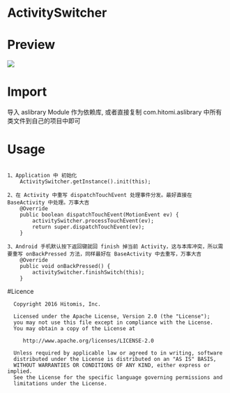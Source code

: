 # ActivitySwitcher


# Preview

<img src="preview/activity_swither.gif"/>

# Import

导入 aslibrary Module 作为依赖库, 或者直接复制 com.hitomi.aslibrary 中所有类文件到自己的项目中即可

# Usage
    ​
    1、Application 中 初始化
        ActivitySwitcher.getInstance().init(this);

    2、在 Activity 中重写 dispatchTouchEvent 处理事件分发。最好直接在 BaseActivity 中处理。万事大吉
        @Override
        public boolean dispatchTouchEvent(MotionEvent ev) {
            activitySwitcher.processTouchEvent(ev);
            return super.dispatchTouchEvent(ev);
        }

    3、Android 手机默认按下返回键就回 finish 掉当前 Activity，这与本库冲突，所以需要重写 onBackPressed 方法，同样最好在 BaseActivity 中去重写，万事大吉
        @Override
        public void onBackPressed() {
            activitySwitcher.finishSwitch(this);
        }

#Licence

      Copyright 2016 Hitomis, Inc.

      Licensed under the Apache License, Version 2.0 (the "License");
      you may not use this file except in compliance with the License.
      You may obtain a copy of the License at

         http://www.apache.org/licenses/LICENSE-2.0

      Unless required by applicable law or agreed to in writing, software
      distributed under the License is distributed on an "AS IS" BASIS,
      WITHOUT WARRANTIES OR CONDITIONS OF ANY KIND, either express or implied.
      See the License for the specific language governing permissions and
      limitations under the License.
 



